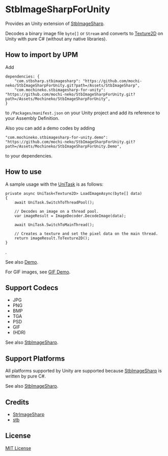 StbImageSharpForUnity
===

Provides an Unity extension of [StbImageSharp](https://github.com/StbSharp/StbImageSharp).

Decodes a binary image file `byte[]` or `Stream` and converts to [Texture2D](https://docs.unity3d.com/jp/current/ScriptReference/Texture2D-ctor.html) on Unity with pure C# (without any native libraries).

## How to import by UPM

Add

```
dependencies: {
    "com.stbsharp.stbimagesharp": "https://github.com/mochi-neko/StbImageSharpForUnity.git?path=/Assets/StbImageSharp",
    "com.mochineko.stbimagesharp-for-unity": "https://github.com/mochi-neko/StbImageSharpForUnity.git?path=/Assets/Mochineko/StbImageSharpForUnity",
}
```

to `/Packages/manifest.json` on your Unity project and add its reference to your Assembly Definition.

Also you can add a demo codes by adding

```
"com.mochineko.stbimagesharp-for-unity.demo": "https://github.com/mochi-neko/StbImageSharpForUnity.git?path=/Assets/Mochineko/StbImageSharpForUnity.Demo",
```

to your dependencies.


## How to use

A sample usage with the [UniTask](https://github.com/Cysharp/UniTask) is as follows:

```
private async UniTask<Texture2D> LoadImageAsync(byte[] data)
{
    await UniTask.SwitchToThreadPool();

    // Decodes an image on a thread pool.
    var imageResult = ImageDecoder.DecodeImage(data);

    await UniTask.SwitchToMainThread();

    // Creates a texture and set the pixel data on the main thread.
    return imageResult.ToTexture2D();
}
```
.

See also [Demo](https://github.com/mochi-neko/StbImageSharpForUnity/blob/main/Assets/Mochineko/StbImageSharpForUnity.Demo/ImageLoaderDemo.cs).

For GIF images, see [GIF Demo](https://github.com/mochi-neko/StbImageSharpForUnity/blob/main/Assets/Mochineko/StbImageSharpForUnity.Demo/GifLoaderDemo.cs).

## Support Codecs

- JPG
- PNG
- BMP
- TGA
- PSD
- GIF
- (HDR)

See also [StbImageSharp](https://github.com/StbSharp/StbImageSharp).

## Support Platforms

All platforms supported by Unity are supported because [StbImageSharp](https://github.com/StbSharp/StbImageSharp) is written by pure C#.

See also [StbImageSharp](https://github.com/StbSharp/StbImageSharp).

## Credits

- [StrImageSharp](https://github.com/StbSharp/StbImageSharp)
- [stb](https://github.com/nothings/stb)

## License

[MIT License](https://github.com/mochi-neko/StbImageSharpForUnity/blob/main/LICENSE)
